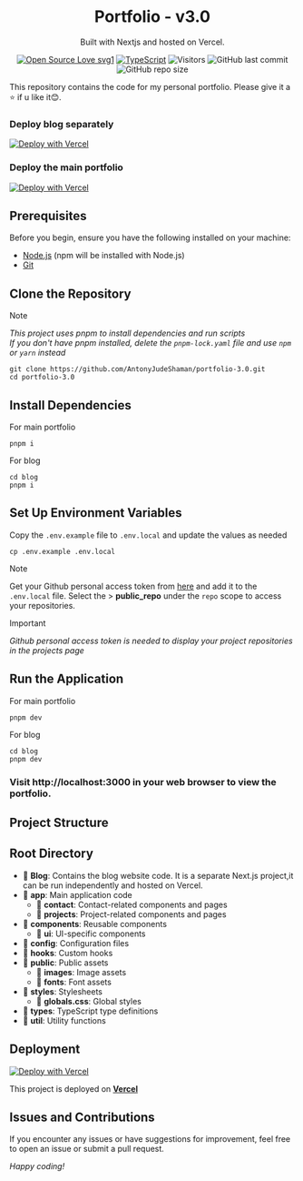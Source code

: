 <h1 align="center">
  Portfolio - v3.0
</h1>
<p align="center">
  Built with Nextjs and hosted on Vercel.
</p>
 <div align="center">
 <p>

[![Open Source Love svg1](https://badges.frapsoft.com/os/v2/open-source.svg?v=103)](https://github.com/AntonyJudeShaman/)
[![TypeScript](https://badges.frapsoft.com/typescript/love/typescript.svg?v=103)](https://github.com/ellerbrock/typescript-badges/)
![Visitors](https://api.visitorbadge.io/api/visitors?path=AntonyJudeShaman/Portfolio-3.0&countColor=blue&style=flat)
![GitHub last commit](https://img.shields.io/github/last-commit/AntonyJudeShaman/Portfolio-3.0?color=blue)
![GitHub repo size](https://img.shields.io/github/repo-size/AntonyJudeShaman/Portfolio-3.0?color=blue)

 </p>
 </div>
 
This repository contains the code for my personal portfolio. Please give it a ⭐ if u like it😊.

### Deploy blog separately

[![Deploy with Vercel](https://vercel.com/button)](https://vercel.com/new/clone?repository-url=https%3A%2F%2Fgithub.com%2FAntonyJudeShaman%2FPortfolio-3.0%2Ftree%2Fmain%2FBlog&project-name=Portfolio&repository-name=Portfolio-3.0&env=NEXT_PUBLIC_GITHUB_TOKEN&envDescription=Required)

### Deploy the main portfolio

[![Deploy with Vercel](https://vercel.com/button)](https://vercel.com/new/clone?repository-url=https%3A%2F%2Fgithub.com%2FAntonyJudeShaman%2FPortfolio-3.0&project-name=Portfolio&repository-name=Portfolio-3.0&env=NEXT_PUBLIC_GITHUB_TOKEN&envDescription=Required)

## Prerequisites

Before you begin, ensure you have the following installed on your machine:

- [Node.js](https://nodejs.org/) (npm will be installed with Node.js)
- [Git](https://git-scm.com/)

## Clone the Repository

> [!NOTE]  
> _This project uses pnpm to install dependencies and run scripts_  
> _If you don't have pnpm installed, delete the `pnpm-lock.yaml` file and use `npm` or `yarn` instead_

```
git clone https://github.com/AntonyJudeShaman/portfolio-3.0.git
cd portfolio-3.0
```

## Install Dependencies

For main portfolio

```
pnpm i
```

For blog

```
cd blog
pnpm i
```

## Set Up Environment Variables

Copy the `.env.example` file to `.env.local` and update the values as needed

```
cp .env.example .env.local
```

> [!NOTE]
> Get your Github personal access token from [here](https://github.com/settings/tokens/new) and add it to the `.env.local` file. Select the > **public_repo** under the `repo` scope to access your repositories.

> [!IMPORTANT]  
> _Github personal access token is needed to display your project repositories in the projects page_

## Run the Application

For main portfolio

```
pnpm dev
```

For blog

```
cd blog
pnpm dev
```

### **Visit http://localhost:3000 in your web browser to view the portfolio.**

## Project Structure

## Root Directory

- 📁 **Blog**: Contains the blog website code. It is a separate Next.js project,it can be run independently and hosted on Vercel.
- 📁 **app**: Main application code
  - 📁 **contact**: Contact-related components and pages
  - 📁 **projects**: Project-related components and pages
- 📁 **components**: Reusable components
  - 📁 **ui**: UI-specific components
- 📁 **config**: Configuration files
- 📁 **hooks**: Custom hooks
- 📁 **public**: Public assets
  - 📁 **images**: Image assets
  - 📁 **fonts**: Font assets
- 📁 **styles**: Stylesheets
  - 📄 **globals.css**: Global styles
- 📁 **types**: TypeScript type definitions
- 📁 **util**: Utility functions

## Deployment

[![Deploy with Vercel](https://vercel.com/button)](https://vercel.com/new/clone?repository-url=https%3A%2F%2Fgithub.com%2FAntonyJudeShaman%2FPortfolio-3.0&project-name=Portfolio&repository-name=Portfolio-3.0&env=NEXT_PUBLIC_GITHUB_TOKEN&envDescription=Required)

This project is deployed on <a href="https://vercel.com">**Vercel**</a>

## Issues and Contributions

If you encounter any issues or have suggestions for improvement, feel free to open an issue or submit a pull request.

_*Happy coding!*_
